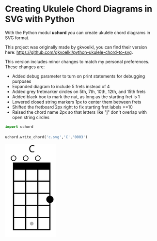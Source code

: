 
# Creating Ukulele Chord Diagrams in SVG with Python

With the Python modul __uchord__ you can create ukulele chord diagrams in SVG format.   

This project was originally made by gkvoelkl, you can find their version here: https://github.com/gkvoelkl/python-ukulele-chord-to-svg.

This version includes minor changes to match my personal preferences. These changes are: 
   - Added debug parameter to turn on print statements for debugging purposes
   - Expanded diagram to include 5 frets instead of 4
   - Added grey fretmarker circles on 5th, 7th, 10th, 12th, and 15th frets
   - Added black box to mark the nut, as long as the starting fret is 1
   - Lowered closed string markers 1px to center them between frets
   - Shifted the fretboard 2px right to fix starting fret labels >=10
   - Raised the chord name 2px so that letters like "j" don't overlap with
     open string circles

```python
import uchord

uchord.write_chord('c.svg','C','0003')
```

<img src="pic/c.svg" align="left"><br><br><br><br><br>



